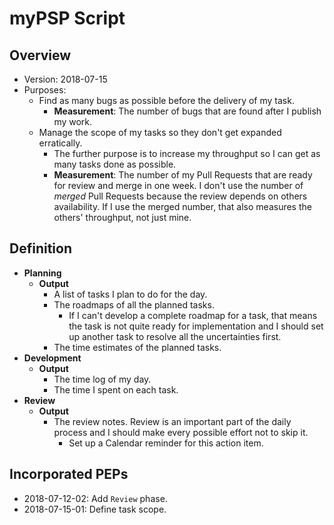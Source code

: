 # myPSP Script

## Overview

- Version: 2018-07-15
- Purposes:
  - Find as many bugs as possible before the delivery of my task.
    - **Measurement**: The number of bugs that are found after I publish my work.
  - Manage the scope of my tasks so they don't get expanded erratically.
    - The further purpose is to increase my throughput so I can get as many tasks done as possible.
    - **Measurement**: The number of my Pull Requests that are ready for review and merge in one week. I don't use the number of _merged_ Pull Requests because the review depends on others availability. If I use the merged number, that also measures the others' throughput, not just mine.

## Definition

- **Planning**
  - **Output**
    - A list of tasks I plan to do for the day.
    - The roadmaps of all the planned tasks.
      - If I can't develop a complete roadmap for a task, that means the task is not quite ready for implementation and I should set up another task to resolve all the uncertainties first.
    - The time estimates of the planned tasks.
- **Development**
  - **Output**
    - The time log of my day.
    - The time I spent on each task.
- **Review**
  - **Output**
    - The review notes. Review is an important part of the daily process and I should make every possible effort not to skip it.
      - Set up a Calendar reminder for this action item.

## Incorporated PEPs

- 2018-07-12-02: Add `Review` phase.
- 2018-07-15-01: Define task scope.
